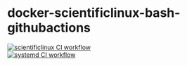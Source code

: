 # docker-scientificlinux-bash-githubactions

[![scientificlinux CI workflow](https://github.com/githubfoam/docker-scientificlinux-bash-githubactions/actions/workflows/scientific-bash-workflow.yml/badge.svg?branch=main)](https://github.com/githubfoam/docker-scientificlinux-bash-githubactions/actions/workflows/scientific-bash-workflow.yml)  
[![systemd CI workflow](https://github.com/githubfoam/docker-scientificlinux-bash-githubactions/actions/workflows/systemd-wf.yml/badge.svg?branch=main)](https://github.com/githubfoam/docker-scientificlinux-bash-githubactions/actions/workflows/systemd-wf.yml)

